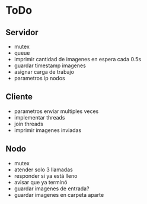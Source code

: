 # ToDo

## Servidor

* mutex
* queue
* imprimir cantidad de imagenes en espera cada 0.5s
* guardar timestamp imagenes
* asignar carga de trabajo
* parametros ip nodos

## Cliente

* parametros enviar multiples veces
* implementar threads
* join threads
* imprimir imagenes inviadas

## Nodo

* mutex
* atender solo 3 llamadas
* responder si ya está lleno
* avisar que ya terminó
* guardar imagenes de entrada?
* guardar imagenes en carpeta aparte
